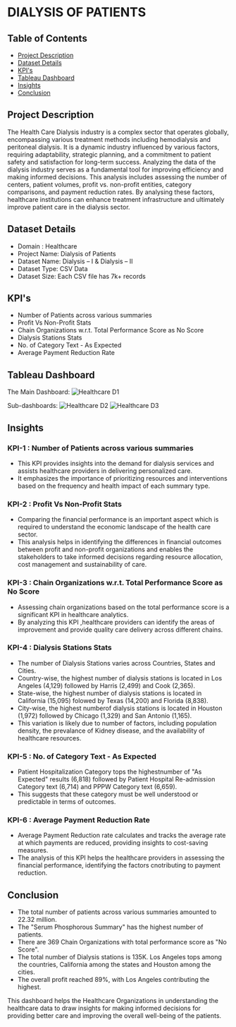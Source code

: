 # DIALYSIS OF PATIENTS

## Table of Contents

- [Project Description](#project-description)
- [Dataset Details](#dataset-details)
- [KPI's](#kpis)
- [Tableau Dashboard](#tableau-dashboard)
- [Insights](#insights)
- [Conclusion](#conclusion)

## Project Description

The Health Care Dialysis industry is a complex sector that operates globally, encompassing various treatment methods including hemodialysis and peritoneal dialysis. It is a dynamic industry influenced by various factors, requiring adaptability, strategic planning, and a commitment to patient safety and satisfaction for long-term success. Analyzing the data of the dialysis industry serves as a fundamental tool for improving efficiency and making informed decisions. This analysis includes assessing the number of centers, patient volumes, profit vs. non-profit entities, category comparisons, and payment reduction rates. By analysing these factors, healthcare institutions can enhance treatment infrastructure and ultimately improve patient care in the dialysis sector.

## Dataset Details

- Domain : Healthcare
- Project Name: Dialysis of Patients
- Dataset Name: Dialysis – I & Dialysis – II
- Dataset Type: CSV Data
- Dataset Size: Each CSV file has 7k+ records

## KPI's

- Number of Patients across various summaries
- Profit Vs Non-Profit Stats
- Chain Organizations w.r.t. Total Performance Score as No Score
- Dialysis Stations Stats
- No. of Category Text  - As Expected
- Average Payment Reduction Rate

## Tableau Dashboard

The Main Dashboard:
![Healthcare D1](https://github.com/Sruthi-Suresh22/Dialysis-of-Patients/assets/162356465/481f117c-a4b1-4644-8dff-802b0c30a786)

Sub-dashboards:
![Healthcare D2](https://github.com/Sruthi-Suresh22/Dialysis-of-Patients/assets/162356465/ac411fca-4719-413b-a002-a50b1eb80982)
![Healthcare D3](https://github.com/Sruthi-Suresh22/Dialysis-of-Patients/assets/162356465/ea7824b1-f705-4f48-9692-d350be89cacd)

## Insights

### KPI-1 : Number of Patients across various summaries

- This KPI provides insights into the demand for dialysis services and assists healthcare providers in delivering personalized care.
- It emphasizes the importance of prioritizing resources and interventions based on the frequency and health impact of each summary type.

### KPI-2 : Profit Vs Non-Profit Stats

- Comparing the financial performance is an important aspect which is required to understand the economic landscape of the health care sector.
- This analysis helps in identifying the differences in financial outcomes between profit and non-profit organizations and enables the stakeholders to take informed decisions regarding resource allocation, cost management and sustainability of care.

### KPI-3 : Chain Organizations w.r.t. Total Performance Score as No Score

- Assessing chain organizations based on the total performance score is a significant KPI in healthcare analytics.
- By analyzing this KPI ,healthcare providers can identify the areas of improvement and provide quality care delivery across different chains.

### KPI-4 : Dialysis Stations Stats

- The number of Dialysis Stations varies across Countries, States and Cities.
- Country-wise, the highest number of dialysis stations is located in Los Angeles (4,129) followed by Harris (2,499) and Cook (2,365).
- State-wise, the highest number of dialysis stations is located in California (15,095) folowed by Texas (14,200) and Florida (8,838).
- City-wise, the highest numberof dialysis stations is located in Houston (1,972) followed by Chicago (1,329) and San Antonio (1,165).
- This variation is likely due to number of factors, including population density, the prevalance of Kidney disease, and the availability of healthcare resources.

### KPI-5 : No. of Category Text  - As Expected

- Patient Hospitalization Category tops the highestnumber of "As Expected" results (6,818) followed by Patient Hospital Re-admission Category text (6,714) and PPPW Category text (6,659).
- This suggests that these category must be well understood or predictable in terms of outcomes.

### KPI-6 : Average Payment Reduction Rate

- Average Payment Reduction rate calculates and tracks the average rate at which payments are reduced, providing insights to cost-saving measures.
- The analysis of this KPI helps the healthcare providers in assessing the financial performance, identifying the factors cnotributing to payment reduction.

## Conclusion

- The total number of patients across various summaries amounted to 22.32 million.
- The "Serum Phosphorous Summary" has the highest number of patients.
- There are 369 Chain Organizations with total performance score as "No Score".
- The total number of Dialysis stations is 135K. Los Angeles tops among the countries, California among the states and Houston among the cities.
- The overall profit reached 89%, with Los Angeles contributing the highest.

This dashboard helps the Healthcare Organizations in understanding the healthcare data to draw insights for making informed decisions for providing better care and improving the overall well-being of the patients.









